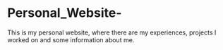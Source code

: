 # Personal_Website-
This is my personal website, where there are my experiences, projects I worked on and some information about me.
